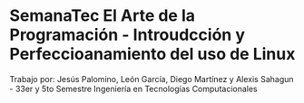 # SemanaTec El Arte de la Programación - Introudcción y Perfeccioanamiento del uso de Linux
Trabajo por: Jesús Palomino, León García, Diego Martínez y Alexis Sahagun - 33er y 5to Semestre
Ingeniería en Tecnologías Computacionales
